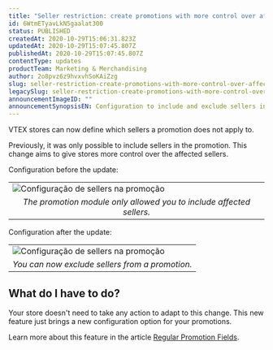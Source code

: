 ```yaml
---
title: "Seller restriction: create promotions with more control over affected sellers"
id: 6WtmETyavLkN5gaalat300
status: PUBLISHED
createdAt: 2020-10-29T15:06:31.823Z
updatedAt: 2020-10-29T15:07:45.807Z
publishedAt: 2020-10-29T15:07:45.807Z
contentType: updates
productTeam: Marketing & Merchandising
author: 2o8pvz6z9hvxvhSoKAiZzg
slug: seller-restriction-create-promotions-with-more-control-over-affected-sellers
legacySlug: seller-restriction-create-promotions-with-more-control-over-affected-sellers
announcementImageID: ""
announcementSynopsisEN: Configuration to include and exclude sellers in promotions
---
```


VTEX stores can now define which sellers a promotion does not apply to. 

Previously, it was only possible to include sellers in the promotion. This change aims to give stores more control over the affected sellers.

Configuration before the update:

<table width="100%">
  <tr>
    <td>
      <img
           src="https://images.ctfassets.net/alneenqid6w5/2vhukfvaRA6F6aoa1zA0jj/fbffb2976972972a7c86b259f8a7d033/seller-promo-EN.png" style= "display: block; margin-left: auto; margin-right: auto;" alt = "Configuração de sellers na promoção">
    </td>
  </tr>
  <tr>
    <td style="text-align: center;">
      <em>
        The promotion module only allowed you to include affected sellers.
      </em>
    </td>
  </tr>
</table>

Configuration after the update:

<table width="100%">
  <tr>
    <td>
      <img
           src="https://images.ctfassets.net/alneenqid6w5/233U9aja4gDKtrBge4c0tl/d114d8774fa855551fd16b7d32c5be21/seller-promo-EN2.png" style= "display: block; margin-left: auto; margin-right: auto;" alt = "Configuração de sellers na promoção">
    </td>
  </tr>
  <tr>
    <td style="text-align: center;">
      <em>
        You can now exclude sellers from a promotion.
      </em>
    </td>
  </tr>
</table>

## What do I have to do?

Your store doesn't need to take any action to adapt to this change. This new feature just brings a new configuration option for your promotions.

Learn more about this feature in the article [Regular Promotion Fields](https://help.vtex.com/en/tutorial/promocao-regular--tutorials_327). 
